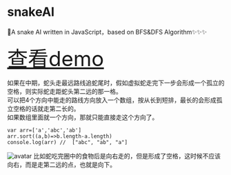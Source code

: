 # snakeAI
🚀A snake AI written in JavaScript，based on BFS&amp;DFS Algorithm✨✨✨

<font size=70>[查看demo](https://jarrelljiang.github.io/snakeAI/)</font>

如果在中期，蛇头走最远路线追蛇尾时，假如虚拟蛇走完下一步会形成一个孤立的空格，则实际蛇走距蛇头第二远的那一格。  
可以把4个方向中能走的路线方向放入一个数组，按从长到短排，最长的会形成孤立空格的话就走第二长的。  
如果数组里面就一个方向，那就只能直接走这个方向了。
    
    var arr=['a','abc','ab']
    arr.sort((a,b)=>b.length-a.length)
    console.log(arr) //  ["abc", "ab", "a"]
![avatar](https://github.com/jarrelljiang/snakeAI/blob/master/images/1.png?raw=true)
比如蛇吃完圈中的食物后是向右走的，但是形成了空格，这时候不应该向右，而是走第二远的点，也就是向下。

